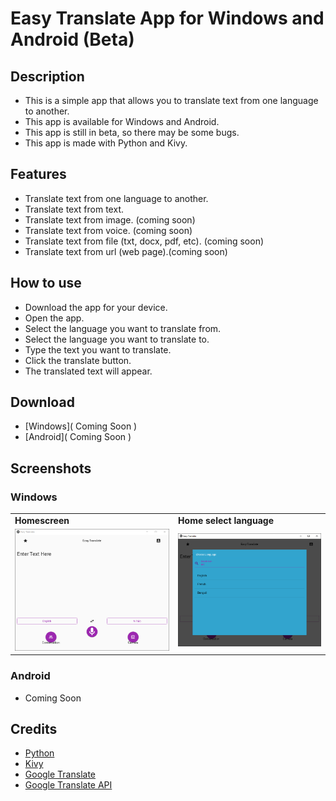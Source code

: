 # Easy Translate App for Windows and Android (Beta)
## Description
- This is a simple app that allows you to translate text from one language to another.
- This app is available for Windows and Android.
- This app is still in beta, so there may be some bugs.
- This app is made with Python and Kivy.
## Features
- Translate text from one language to another.
- Translate text from text.
- Translate text from image. (coming soon)
- Translate text from voice. (coming soon)
- Translate text from file (txt, docx, pdf, etc). (coming soon)
- Translate text from url (web page).(coming soon)
## How to use
- Download the app for your device.
- Open the app.
- Select the language you want to translate from.
- Select the language you want to translate to.
- Type the text you want to translate.
- Click the translate button.
- The translated text will appear.
## Download
- [Windows]( Coming Soon )
- [Android]( Coming Soon )
## Screenshots
### Windows
<table>
    <tr>
        <td><strong>Homescreen</strong></td>
        <td><strong>Home select language</strong></td>
    </tr>
    <tr>
        <td><img src="screenshots/windows_home.png" width="100%"></td>
        <td><img src="screenshots/windows_search_language.png" width="100%"></td>
    </tr>
</table>

### Android
- Coming Soon
## Credits
- [Python](https://www.python.org/)
- [Kivy](https://kivy.org/)
- [Google Translate](https://translate.google.com/)
- [Google Translate API](https://pypi.org/project/googletrans/)